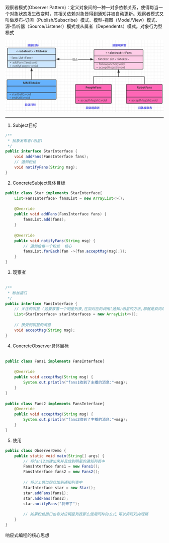 观察者模式(Observer Pattern)：定义对象间的一种一对多依赖关系，使得每当一个对象状态发生改变时，其相关依赖对象皆得到通知并被自动更新。观察者模式又叫做发布-订阅（Publish/Subscribe）模式、模型-视图（Model/View）模式、源-监听器（Source/Listener）模式或从属者（Dependents）模式。对象行为型模式



![](观察者模式_files/1.jpg)

---

1. Subject目标

```java
/**
 * 抽象发布者(明星)
 */
public interface StarInterface {
    void addFans(FansInterface fans);
    // 通知粉丝
    void notifyFans(String msg);
}
```

2. ConcreteSubject具体目标

```java
public class Star implements StarInterface{
    List<FansInterface> fansList = new ArrayList<>();

    @Override
    public void addFans(FansInterface fans) {
        fansList.add(fans);
    }

    @Override
    public void notifyFans(String msg) {
        // 通知给每一个粉丝  核心
        fansList.forEach(fan ->{fan.acceptMsg(msg);});
    }
}
```

3. 观察者

```java

/**
 * 粉丝接口
 */
public interface FansInterface {
    // 关注的明星 (这要放置一个明星列表,在加对应的调用(通知)明星的方法,那就是双向观察了)
    List<StarInterface> starInterfaces = new ArrayList<>();

    // 接受到明星的消息
    void acceptMsg(String msg);
}
```


4. ConcreteObserver具体目标

```java

public class Fans1 implements FansInterface{
    
    @Override
    public void acceptMsg(String msg) {
        System.out.println("fans1收到了主播的消息:"+msg);
    }
}

public class Fans2 implements FansInterface{
    @Override
    public void acceptMsg(String msg) {
        System.out.println("fans2收到了主播的消息:"+msg);
    }
}

```

5. 使用

```java
public class ObserverDemo {
    public static void main(String[] args) {
        // 将fan12创建出来并且放到明星的通知列表中
        FansInterface fans1 = new Fans1();
        FansInterface fans2 = new Fans2();

        // 将以上俩位粉丝加到通知列表中
        StarInterface star = new Star();
        star.addFans(fans1);
        star.addFans(fans2);
        star.notifyFans("我来了");

        // 如果粉丝接口也有对应明星列表那么使用同样的方式,可以实现双向观察
    }
}
```

响应式编程的核心思想